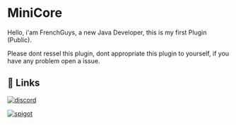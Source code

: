 
# MiniCore 

Hello, i'am FrenchGuys, a new Java Developer, this is my first Plugin (Public).

Please dont ressel this plugin, dont appropriate this plugin to yourself, if you have any problem open a issue.





## 🔗 Links

[![discord](https://img.shields.io/badge/discord-1DA1F2?style=for-the-badge&logo=discord&logoColor=white)](https://discord.gg/ZjwruYffD4)

[![spigot](https://img.shields.io/badge/spigot-1DA1F2?style=for-the-badge&logo=spigot&logoColor=white)](https://www.spigotmc.org/resources/minicore.113366/)

